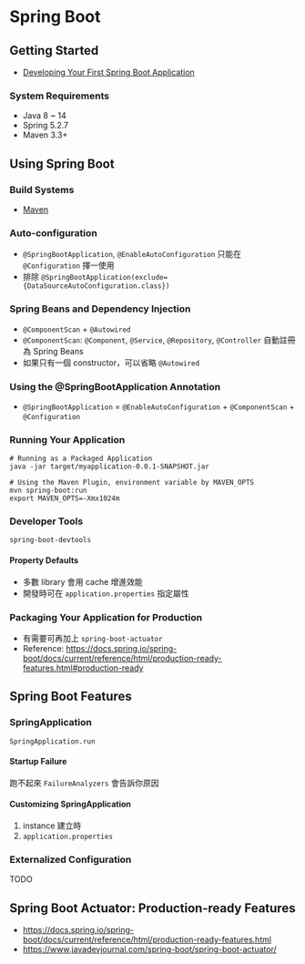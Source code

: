 # Spring Boot

## Getting Started

- [Developing Your First Spring Boot Application](https://docs.spring.io/spring-boot/docs/current/reference/html/getting-started.html#getting-started-first-application)

### System Requirements

- Java 8 ~ 14
- Spring 5.2.7
- Maven 3.3+

## Using Spring Boot

### Build Systems

- [Maven](https://docs.spring.io/spring-boot/docs/current/reference/html/using-spring-boot.html#using-boot-maven)

### Auto-configuration

- `@SpringBootApplication`, `@EnableAutoConfiguration` 只能在 `@Configuration` 擇一使用
- 排除 `@SpringBootApplication(exclude={DataSourceAutoConfiguration.class})`

### Spring Beans and Dependency Injection

- `@ComponentScan` + `@Autowired`
- `@ComponentScan`: `@Component`, `@Service`, `@Repository`, `@Controller` 自動註冊為 Spring Beans
- 如果只有一個 constructor，可以省略 `@Autowired`

### Using the @SpringBootApplication Annotation

- `@SpringBootApplication` = `@EnableAutoConfiguration` + `@ComponentScan` + `@Configuration`

### Running Your Application

```shell
# Running as a Packaged Application
java -jar target/myapplication-0.0.1-SNAPSHOT.jar

# Using the Maven Plugin, environment variable by MAVEN_OPTS
mvn spring-boot:run
export MAVEN_OPTS=-Xmx1024m
```

### Developer Tools

`spring-boot-devtools`

#### Property Defaults

- 多數 library 會用 cache 增進效能
- 開發時可在 `application.properties` 指定屬性

### Packaging Your Application for Production

- 有需要可再加上 `spring-boot-actuator`
- Reference: <https://docs.spring.io/spring-boot/docs/current/reference/html/production-ready-features.html#production-ready>

## Spring Boot Features

### SpringApplication

`SpringApplication.run`

#### Startup Failure

跑不起來 `FailureAnalyzers` 會告訴你原因

#### Customizing SpringApplication

1. instance 建立時
1. `application.properties`

### Externalized Configuration

TODO

## Spring Boot Actuator: Production-ready Features

- <https://docs.spring.io/spring-boot/docs/current/reference/html/production-ready-features.html>
- <https://www.javadevjournal.com/spring-boot/spring-boot-actuator/>
